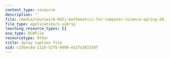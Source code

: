 ```yaml
---
content_type: resource
description: ''
file: /media/courses/6-042j-mathematics-for-computer-science-spring-2015/c15bec8a111852fb9409e52fa3815387_T1AtlGrCoU8.vtt
file_type: application/x-subrip
learning_resource_types: []
ocw_type: OCWFile
resourcetype: Other
title: 3play caption file
uid: c15bec8a-1118-52fb-9409-e52fa3815387
---
```

